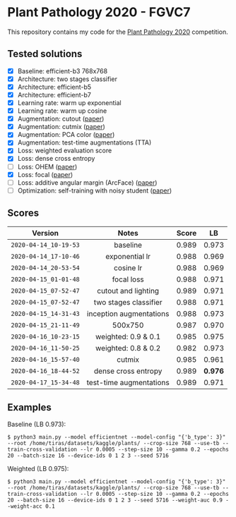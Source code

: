 # Plant Pathology 2020 - FGVC7

This repository contains my code for the [Plant Pathology 2020](https://www.kaggle.com/c/plant-pathology-2020-fgvc7) competition.

## Tested solutions

- [x] Baseline: efficient-b3 768x768
- [x] Architecture: two stages classifier
- [x] Architecture: efficient-b5
- [x] Architecture: efficient-b7
- [x] Learning rate: warm up exponential
- [x] Learning rate: warm up cosine
- [x] Augmentation: cutout ([paper](https://arxiv.org/pdf/1708.04552))
- [x] Augmentation: cutmix ([paper](https://arxiv.org/pdf/1905.04899.pdf))
- [x] Augmentation: PCA color ([paper](https://www.nvidia.cn/content/tesla/pdf/machine-learning/imagenet-classification-with-deep-convolutional-nn.pdf))
- [x] Augmentation: test-time augmentations (TTA)
- [x] Loss: weighted evaluation score
- [x] Loss: dense cross entropy
- [ ] Loss: OHEM ([paper](https://arxiv.org/pdf/1604.03540.pdf))
- [x] Loss: focal ([paper](https://arxiv.org/pdf/1708.02002.pdf))
- [ ] Loss: additive angular margin (ArcFace) ([paper](https://arxiv.org/pdf/1801.07698.pdf))
- [ ] Optimization: self-training with noisy student ([paper](https://arxiv.org/pdf/1911.04252.pdf))

## Scores

| Version | Notes | Score | LB |
| :---: | :---: | :---: | :---: |
| `2020-04-14_10-19-53` | baseline | 0.989 | 0.973 |
| `2020-04-14_17-10-46` | exponential lr | 0.988 | 0.969 |
| `2020-04-14_20-53-54` | cosine lr | 0.988 | 0.969 |
| `2020-04-15_01-01-48` | focal loss | 0.988 | 0.971 |
| `2020-04-15_07-52-47` | cutout and lighting | 0.989 | 0.971 |
| `2020-04-15_07-52-47` | two stages classifier | 0.988 | 0.971 |
| `2020-04-15_14-31-43` | inception augmentations | 0.988 | 0.973 |
| `2020-04-15_21-11-49` | 500x750 |  0.987 | 0.970 |
| `2020-04-16_10-23-15` | weighted: 0.9 & 0.1 | 0.985 | 0.975 |
| `2020-04-16_11-50-25` | weighted: 0.8 & 0.2 | 0.982 | 0.973 |
| `2020-04-16_15-57-40` | cutmix | 0.985 | 0.961 |
| `2020-04-16_18-44-52` | dense cross entropy | 0.989 | **0.976** |
| `2020-04-17_15-34-48` | test-time augmentations | 0.989 | 0.971 |

## Examples

Baseline (LB 0.973):
```shell
$ python3 main.py --model efficientnet --model-config "{'b_type': 3}" --root /home/tiras/datasets/kaggle/plants/ --crop-size 768 --use-tb --train-cross-validation --lr 0.0005 --step-size 10 --gamma 0.2 --epochs 20 --batch-size 16 --device-ids 0 1 2 3 --seed 5716
```
 
 Weighted (LB 0.975):
 ```shell
 $ python3 main.py --model efficientnet --model-config "{'b_type': 3}" --root /home/tiras/datasets/kaggle/plants/ --crop-size 768 --use-tb --train-cross-validation --lr 0.0005 --step-size 10 --gamma 0.2 --epochs 20 --batch-size 16 --device-ids 0 1 2 3 --seed 5716 --weight-auc 0.9 --weight-acc 0.1
```
